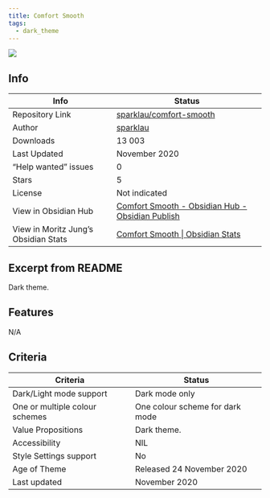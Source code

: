 ```yaml
---
title: Comfort Smooth
tags:
  - dark_theme
---
```


<img src="https://raw.githubusercontent.com/sparklau/comfort-smooth/refs/heads/main/comfort-smooth.png">

## Info

|Info|Status|
|---|---|
|Repository Link|[sparklau/comfort-smooth](https://github.com/sparklau/comfort-smooth)|
|Author|[sparklau](https://github.com/sparklau)|
|Downloads|13 003|
|Last Updated|November 2020|
|“Help wanted” issues|0|
|Stars|5|
|License|Not indicated|
|View in Obsidian Hub|[Comfort Smooth \- Obsidian Hub \- Obsidian Publish](https://publish.obsidian.md/hub/02+-+Community+Expansions/02.05+All+Community+Expansions/Themes/Comfort+Smooth)|
|View in Moritz Jung’s Obsidian Stats|[Comfort Smooth \| Obsidian Stats](https://www.moritzjung.dev/obsidian-stats/themes/comfort-smooth/)|

## Excerpt from README

Dark theme.

## Features

N/A

## Criteria

|Criteria|Status|
|---|---|
|Dark/Light mode support|Dark mode only|
|One or multiple colour schemes|One colour scheme for dark mode|
|Value Propositions|Dark theme.|
|Accessibility|NIL|
|Style Settings support|No|
|Age of Theme|Released 24 November 2020|
|Last updated|November 2020|
